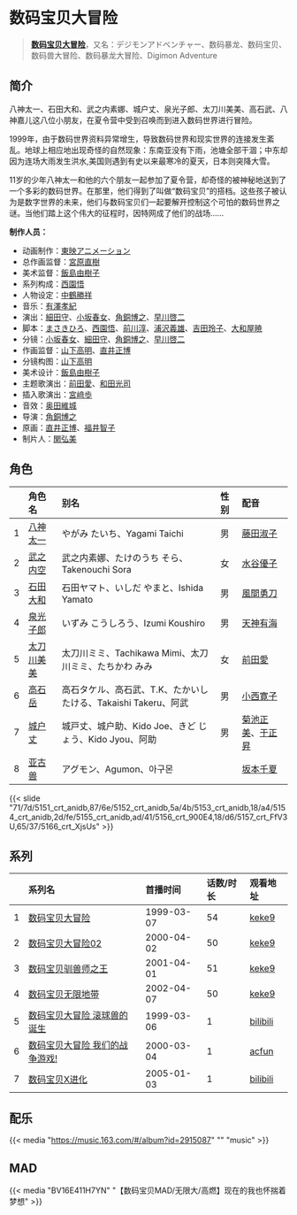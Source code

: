 # 数码宝贝大冒险


> <u>**[数码宝贝大冒险](https://bgm.tv/subject/3128)**</u>，又名：デジモンアドベンチャー、数码暴龙、数码宝贝、数码兽大冒险、数码暴龙大冒险、Digimon Adventure

## 简介

八神太一、石田大和、武之内素娜、城户丈、泉光子郎、太刀川美美、高石武、八神嘉儿这八位小朋友，在夏令营中受到召唤而到进入数码世界进行冒险。

1999年，由于数码世界资料异常增生，导致数码世界和现实世界的连接发生紊乱。地球上相应地出现奇怪的自然现象：东南亚没有下雨，池塘全部干涸；中东却因为连场大雨发生洪水,美国则遇到有史以来最寒冷的夏天，日本则突降大雪。

11岁的少年八神太一和他的六个朋友一起参加了夏令营，却奇怪的被神秘地送到了一个多彩的数码世界。在那里，他们得到了叫做“数码宝贝”的搭档。这些孩子被认为是数字世界的未来，他们与数码宝贝们一起要解开控制这个可怕的数码世界之谜。当他们踏上这个伟大的征程时，因特网成了他们的战场……

**制作人员：**
- 动画制作：[東映アニメーション](https://bgm.tv/person/3045)
- 总作画监督：[宮原直樹](https://bgm.tv/person/2427)
- 美术监督：[飯島由樹子](https://bgm.tv/person/12985)
- 系列构成：[西園悟](https://bgm.tv/person/462)
- 人物设定：[中鶴勝祥](https://bgm.tv/person/632)
- 音乐：[有澤孝紀](https://bgm.tv/person/839)
- 演出：[細田守](https://bgm.tv/person/2298)、[小坂春女](https://bgm.tv/person/1092)、[角銅博之](https://bgm.tv/person/631)、[早川啓二](https://bgm.tv/person/2456)
- 脚本：[まさきひろ](https://bgm.tv/person/91)、[西園悟](https://bgm.tv/person/462)、[前川淳](https://bgm.tv/person/243)、[浦沢義雄](https://bgm.tv/person/325)、[吉田玲子](https://bgm.tv/person/508)、[大和屋暁](https://bgm.tv/person/1184)
- 分镜：[小坂春女](https://bgm.tv/person/1092)、[細田守](https://bgm.tv/person/2298)、[角銅博之](https://bgm.tv/person/631)、[早川啓二](https://bgm.tv/person/2456)
- 作画监督：[山下高明](https://bgm.tv/person/2648)、[直井正博](https://bgm.tv/person/1870)
- 分镜构图：[山下高明](https://bgm.tv/person/2648)
- 美术设计：[飯島由樹子](https://bgm.tv/person/12985)
- 主题歌演出：[前田愛](https://bgm.tv/person/4871)、[和田光司](https://bgm.tv/person/6193)
- 插入歌演出：[宮﨑歩](https://bgm.tv/person/13711)
- 音效：[奥田維城](https://bgm.tv/person/28239)
- 导演：[角銅博之](https://bgm.tv/person/631)
- 原画：[直井正博](https://bgm.tv/person/1870)、[福井智子](https://bgm.tv/person/55140)
- 制片人：[関弘美](https://bgm.tv/person/1186)

## 角色

|     |   角色名   |   别名  | 性别 |  配音  |
|:--- |:------  |:----      |:---  |:--   |
| 1 | [八神太一](https://bgm.tv/character/5151) | やがみ たいち、Yagami Taichi | 男 | [藤田淑子](https://bgm.tv/person/4557) |
| 2 | [武之内空](https://bgm.tv/character/5152) | 武之内素娜、たけのうち そら、Takenouchi Sora | 女 | [水谷優子](https://bgm.tv/person/4644) |
| 3 | [石田大和](https://bgm.tv/character/5153) | 石田ヤマト、いしだ やまと、Ishida Yamato | 男 | [風間勇刀](https://bgm.tv/person/4375) |
| 4 | [泉光子郎](https://bgm.tv/character/5154) | いずみ こうしろう、Izumi Koushiro | 男 | [天神有海](https://bgm.tv/person/4626) |
| 5 | [太刀川美美](https://bgm.tv/character/5155) | 太刀川ミミ、Tachikawa Mimi、太刀川ミミ、たちかわ みみ | 女 | [前田愛](https://bgm.tv/person/4871) |
| 6 | [高石岳](https://bgm.tv/character/5156) | 高石タケル、高石武、T.K、たかいし たける、Takaishi Takeru、阿武 | 男 | [小西寛子](https://bgm.tv/person/3994) |
| 7 | [城户丈](https://bgm.tv/character/5157) | 城戸丈、城户助、Kido Joe、きど じょう、Kido Jyou、阿助 | 男 | [菊池正美](https://bgm.tv/person/3853)、[于正昇](https://bgm.tv/person/32633) |
| 8 | [亚古兽](https://bgm.tv/character/5166) | アグモン、Agumon、아구몬 |  | [坂本千夏](https://bgm.tv/person/4092) |

{{< slide "71/7d/5151_crt_anidb,87/6e/5152_crt_anidb,5a/4b/5153_crt_anidb,18/a4/5154_crt_anidb,2d/fe/5155_crt_anidb,ad/41/5156_crt_900E4,18/d6/5157_crt_FfV3U,65/37/5166_crt_XjsUs" >}}

## 系列

|     | 系列名              | 首播时间       | 话数/时长 | 观看地址                                                     |
| :-- | :--------------- | :--------- | :---- | :------------------------------------------------------- |
| 1   |[数码宝贝大冒险](https://bgm.tv/subject/3128)| 1999-03-07 | 54    | [keke9](https://www.keke9.app/play/59036-34-160543.html) |
| 2   |[数码宝贝大冒险02](https://bgm.tv/subject/3129)| 2000-04-02 | 50    | [keke9](https://www.keke9.app/play/27475-4-238967.html)  |
| 3   |[数码宝贝驯兽师之王](https://bgm.tv/subject/3130)| 2001-04-01 | 51    | [keke9](https://www.keke9.app/play/29762-4-263822.html)  |
| 4   |[数码宝贝无限地带](https://bgm.tv/subject/3131)| 2002-04-07 | 50    | [keke9](https://www.keke9.app/play/59046-31-95410.html)  |
| 5   |[数码宝贝大冒险 滚球兽的诞生](https://bgm.tv/subject/3133)| 1999-03-06 | 1     | [bilibili](https://www.bilibili.com/video/BV1cs411b7mC)  |
| 6   |[数码宝贝大冒险 我们的战争游戏!](https://bgm.tv/subject/3134)| 2000-03-04 | 1     | [acfun](https://www.acfun.cn/v/ac4928038_2)              |
| 7   |[数码宝贝X进化](https://bgm.tv/subject/3141)| 2005-01-03 | 1     | [bilibili](https://www.bilibili.com/video/BV1Ms411h7dD)  |

## 配乐

{{< media "https://music.163.com/#/album?id=2915087"
""
"music" >}}

## MAD

{{< media  "BV16E411H7YN"
"【数码宝贝MAD/无限大/高燃】现在的我也怀揣着梦想"  >}}
